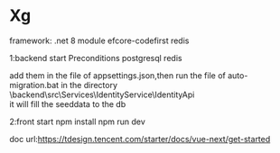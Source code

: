 # Xg
framework:
.net 8
module
efcore-codefirst
redis

1:backend start
  Preconditions
    postgresql
    redis

add them in the file of appsettings.json,then run the file of auto-migration.bat in the directory \backend\src\Services\IdentityService\IdentityApi\
it will fill the seeddata to the db


2:front start 
  npm install 
  npm run dev

doc url:https://tdesign.tencent.com/starter/docs/vue-next/get-started







